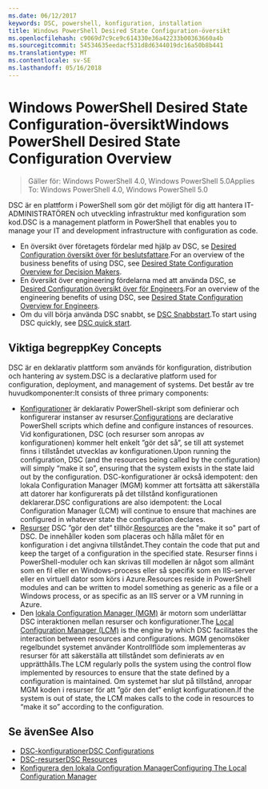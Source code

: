 ```yaml
---
ms.date: 06/12/2017
keywords: DSC, powershell, konfiguration, installation
title: Windows PowerShell Desired State Configuration-översikt
ms.openlocfilehash: c9069d7c9ce9c614330e36a42233b00363660a4b
ms.sourcegitcommit: 54534635eedacf531d8d6344019dc16a50b8b441
ms.translationtype: MT
ms.contentlocale: sv-SE
ms.lasthandoff: 05/16/2018
---
```

# <a name="windows-powershell-desired-state-configuration-overview"></a><span data-ttu-id="d02b2-103">Windows PowerShell Desired State Configuration-översikt</span><span class="sxs-lookup"><span data-stu-id="d02b2-103">Windows PowerShell Desired State Configuration Overview</span></span>

> <span data-ttu-id="d02b2-104">Gäller för: Windows PowerShell 4.0, Windows PowerShell 5.0</span><span class="sxs-lookup"><span data-stu-id="d02b2-104">Applies To: Windows PowerShell 4.0, Windows PowerShell 5.0</span></span>

<span data-ttu-id="d02b2-105">DSC är en plattform i PowerShell som gör det möjligt för dig att hantera IT-ADMINISTRATÖREN och utveckling infrastruktur med konfiguration som kod.</span><span class="sxs-lookup"><span data-stu-id="d02b2-105">DSC is a management platform in PowerShell that enables you to manage your IT and development infrastructure with configuration as code.</span></span>

- <span data-ttu-id="d02b2-106">En översikt över företagets fördelar med hjälp av DSC, se [Desired Configuration översikt över för beslutsfattare](decisionMaker.md).</span><span class="sxs-lookup"><span data-stu-id="d02b2-106">For an overview of the business benefits of using DSC, see [Desired State Configuration Overview for Decision Makers](decisionMaker.md).</span></span>
- <span data-ttu-id="d02b2-107">En översikt över engineering fördelarna med att använda DSC, se [Desired Configuration översikt över för Engineers](DscForEngineers.md).</span><span class="sxs-lookup"><span data-stu-id="d02b2-107">For an overview of the engineering benefits of using DSC, see [Desired State Configuration Overview for Engineers](DscForEngineers.md).</span></span>
- <span data-ttu-id="d02b2-108">Om du vill börja använda DSC snabbt, se [DSC Snabbstart](quickStart.md).</span><span class="sxs-lookup"><span data-stu-id="d02b2-108">To start using DSC quickly, see [DSC quick start](quickStart.md).</span></span>

## <a name="key-concepts"></a><span data-ttu-id="d02b2-109">Viktiga begrepp</span><span class="sxs-lookup"><span data-stu-id="d02b2-109">Key Concepts</span></span>

<span data-ttu-id="d02b2-110">DSC är en deklarativ plattform som används för konfiguration, distribution och hantering av system.</span><span class="sxs-lookup"><span data-stu-id="d02b2-110">DSC is a declarative platform used for configuration, deployment, and management of systems.</span></span> <span data-ttu-id="d02b2-111">Det består av tre huvudkomponenter:</span><span class="sxs-lookup"><span data-stu-id="d02b2-111">It consists of three primary components:</span></span>

- <span data-ttu-id="d02b2-112">[Konfigurationer](configurations.md) är deklarativ PowerShell-skript som definierar och konfigurerar instanser av resurser.</span><span class="sxs-lookup"><span data-stu-id="d02b2-112">[Configurations](configurations.md) are declarative PowerShell scripts which define and configure instances of resources.</span></span>
    <span data-ttu-id="d02b2-113">Vid konfigurationen, DSC (och resurser som anropas av konfigurationen) kommer helt enkelt ”gör det så”, se till att systemet finns i tillståndet utvecklas av konfigurationen.</span><span class="sxs-lookup"><span data-stu-id="d02b2-113">Upon running the configuration, DSC (and the resources being called by the configuration) will simply “make it so”, ensuring that the system exists in the state laid out by the configuration.</span></span>
    <span data-ttu-id="d02b2-114">DSC-konfigurationer är också idempotent: den lokala Configuration Manager (MGM) kommer att fortsätta att säkerställa att datorer har konfigurerats på det tillstånd konfigurationen deklarerar.</span><span class="sxs-lookup"><span data-stu-id="d02b2-114">DSC configurations are also idempotent: the Local Configuration Manager (LCM) will continue to ensure that machines are configured in whatever state the configuration declares.</span></span>
- <span data-ttu-id="d02b2-115">[Resurser](resources.md) DSC ”gör den det” tillhör.</span><span class="sxs-lookup"><span data-stu-id="d02b2-115">[Resources](resources.md) are the "make it so" part of DSC.</span></span> <span data-ttu-id="d02b2-116">De innehåller koden som placeras och hålla målet för en konfiguration i det angivna tillståndet.</span><span class="sxs-lookup"><span data-stu-id="d02b2-116">They contain the code that put and keep the target of a configuration in the specified state.</span></span>
    <span data-ttu-id="d02b2-117">Resurser finns i PowerShell-moduler och kan skrivas till modellen är något som allmänt som en fil eller en Windows-process eller så specifik som en IIS-server eller en virtuell dator som körs i Azure.</span><span class="sxs-lookup"><span data-stu-id="d02b2-117">Resources reside in PowerShell modules and can be written to model something as generic as a file or a Windows process, or as specific as an IIS server or a VM running in Azure.</span></span>
- <span data-ttu-id="d02b2-118">Den [lokala Configuration Manager (MGM)](metaConfig.md) är motorn som underlättar DSC interaktionen mellan resurser och konfigurationer.</span><span class="sxs-lookup"><span data-stu-id="d02b2-118">The [Local Configuration Manager (LCM)](metaConfig.md) is the engine by which DSC facilitates the interaction between resources and configurations.</span></span>
    <span data-ttu-id="d02b2-119">MGM genomsöker regelbundet systemet använder Kontrollflöde som implementeras av resurser för att säkerställa att tillståndet som definierats av en upprätthålls.</span><span class="sxs-lookup"><span data-stu-id="d02b2-119">The LCM regularly polls the system using the control flow implemented by resources to ensure that the state defined by a configuration is maintained.</span></span>
    <span data-ttu-id="d02b2-120">Om systemet har slut på tillstånd, anropar MGM koden i resurser för att ”gör den det” enligt konfigurationen.</span><span class="sxs-lookup"><span data-stu-id="d02b2-120">If the system is out of state, the LCM makes calls to the code in resources to “make it so” according to the configuration.</span></span>

## <a name="see-also"></a><span data-ttu-id="d02b2-121">Se även</span><span class="sxs-lookup"><span data-stu-id="d02b2-121">See Also</span></span>

- [<span data-ttu-id="d02b2-122">DSC-konfigurationer</span><span class="sxs-lookup"><span data-stu-id="d02b2-122">DSC Configurations</span></span>](configurations.md)
- [<span data-ttu-id="d02b2-123">DSC-resurser</span><span class="sxs-lookup"><span data-stu-id="d02b2-123">DSC Resources</span></span>](resources.md)
- [<span data-ttu-id="d02b2-124">Konfigurera den lokala Configuration Manager</span><span class="sxs-lookup"><span data-stu-id="d02b2-124">Configuring The Local Configuration Manager</span></span>](metaConfig.md)